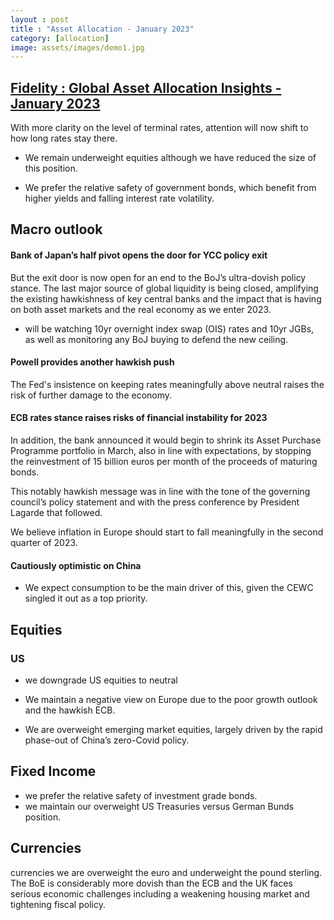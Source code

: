 ```yaml
---
layout : post
title : "Asset Allocation - January 2023"
category: [allocation]
image: assets/images/demo1.jpg
---
```


## [Fidelity : Global Asset Allocation Insights - January 2023](https://professionals.fidelity.co.uk/articles/expert-opinions/2019-02-05-asset-allocation-view-1549368120561)
With more clarity on the level of terminal rates, attention will now shift to how long rates stay there.

* We remain underweight equities although we have reduced the size of this position.

* We prefer the relative safety of government bonds, which benefit from higher yields and falling interest rate volatility.

## Macro outlook

#### Bank of Japan’s half pivot opens the door for YCC policy exit
But the exit door is now open for an end to the BoJ’s ultra-dovish policy stance. The last major source of global liquidity is being closed, amplifying the existing hawkishness of key central banks and the impact that is having on both asset markets and the real economy as we enter 2023.
* will be watching 10yr overnight index swap (OIS) rates and 10yr JGBs, as well as monitoring any BoJ buying to defend the new ceiling.

#### Powell provides another hawkish push
The Fed's insistence on keeping rates meaningfully above neutral raises the risk of further damage to the economy.

#### ECB rates stance raises risks of financial instability for 2023
 In addition, the bank announced it would begin to shrink its Asset Purchase Programme portfolio in March, also in line with expectations, by stopping the reinvestment of 15 billion euros per month of the proceeds of maturing bonds.

 This notably hawkish message was in line with the tone of the governing council’s policy statement and with the press conference by President Lagarde that followed.

 We believe inflation in Europe should start to fall meaningfully in the second quarter of 2023.


#### Cautiously optimistic on China
* We expect consumption to be the main driver of this, given the CEWC singled it out as a top priority.

## Equities

### US
* we downgrade US equities to neutral

*  We maintain a negative view on Europe due to the poor growth outlook and the hawkish ECB.

* We are overweight emerging market equities, largely driven by the rapid phase-out of China’s zero-Covid policy.

## Fixed Income
* we prefer the relative safety of investment grade bonds.
* we maintain our overweight US Treasuries versus German Bunds position. 

## Currencies
currencies we are overweight the euro and underweight the pound sterling.  The BoE is considerably more dovish than the ECB and the UK faces serious economic challenges including a weakening housing market and tightening fiscal policy.